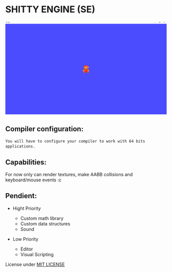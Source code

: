 # SHITTY ENGINE (SE)

![Preview-Engine-Capabilities](./Img.png)

## Compiler configuration:
```
You will have to configure your compiler to work with 64 bits applications.
```

## Capabilities:
For now only can render textures, make AABB collisions and keyboard/mouse events :c

## Pendient:

+  Hight Priority 
   * Custom math library
   * Custom data structures
   * Sound
  
+ Low Priority
   * Editor
   * Visual Scripting

License under [MIT LICENSE](LICENSE)